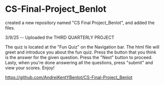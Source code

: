 # CS-Final-Project_Benlot
created a new repository named "CS Final Project_Benlot", and added the files.

3/9/25 -- Uploaded the THIRD QUARTERLY PROJECT

The quiz is located at the "Fun Quiz" on the Navigation bar. The html file will greet and introduce you about the fun quiz. Press the button that you think is the answer for the given question. Press the "Next" button to proceed. Lasty, when you're done answering all the questions, press "submit" and view your scores. Enjoy!

https://github.com/AndreiKentYBenlot/CS-Final-Project_Benlot
